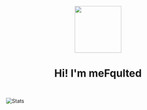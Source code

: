 <div id="header" align="center">
  <img src="https://fsn.xcdn.host/avataaars%20(4).png" width="128"/>
  <h1>Hi! I'm <strong>meFqulted</strong></h1>
  <br>
</div>

![Stats](https://github-readme-stats.vercel.app/api?username=mefqulted&show_icons=true&theme=synthwave)
